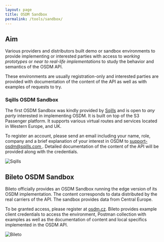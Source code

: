 ```yaml
---
layout: page
title: OSDM Sandbox
permalink: /tools/sandbox/
---
```


## Aim

Various providers and distributors built demo or sandbox environments to provide implementing or interested parties with access to _working prototypes_ or _near to real-life implementations_ to study the behavior and semantics of the OSDM API.

These environments are usually registration-only and interested parties are provided with documentation of the content of the API as well as with examples of requests to try.

### Sqills OSDM Sandbox

The first OSDM Sandbox was kindly provided by [Sqills](https://www.sqills.com) and is open to _any party_ interested in implementing OSDM. It is built on top of the S3 Passenger platform. It supports various virtual routes and services located in Western Europe, and UK.

To register an account, please send an email including your name, role, company
and a brief explanation of your interest in OSDM to
[support-osdm@sqills.com ](mailto:support-osdm@sqills.com). Detailed documentation of the content of the API will be provided along with the credentials.

![Sqills](../images/logo/Sqills-logo.png)

## Bileto OSDM Sandbox

Bileto officially provides an OSDM Sandbox running the edge version of its OSDM implementation. The content corresponds to data distributed by the real carriers of the API. The sandbox provides data from Central Europe.

To be granted access, please register at [osdm.cz](https://osdm.cz). Bileto provides example client credentials to access the environment, Postman collection with examples as well as the documentation of content and local specifics implemented in the OSDM API.

![Bileto](https://osdm.io/images/logo/bileto-logo.png)

